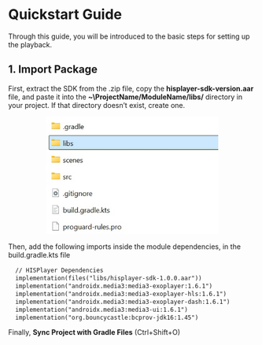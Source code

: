 # Quickstart Guide
Through this guide, you will be introduced to the basic steps for setting up the playback.

## 1. Import Package
First, extract the SDK from the .zip file, copy the **hisplayer-sdk-version.aar** file, and paste it into the **~\ProjectName/ModuleName/libs/** directory in your project. If that directory doesn’t exist, create one.

<p align="center">
<img src="./images/libs-folder.jpg" style="width: 350px; height: auto;">
</p>

Then, add the following imports inside the module dependencies, in the build.gradle.kts file

```
  // HISPlayer Dependencies
  implementation(files("libs/hisplayer-sdk-1.0.0.aar"))
  implementation("androidx.media3:media3-exoplayer:1.6.1")
  implementation("androidx.media3:media3-exoplayer-hls:1.6.1")
  implementation("androidx.media3:media3-exoplayer-dash:1.6.1")
  implementation("androidx.media3:media3-ui:1.6.1")
  implementation("org.bouncycastle:bcprov-jdk16:1.45")
```

Finally, **Sync Project with Gradle Files** (Ctrl+Shift+O)
